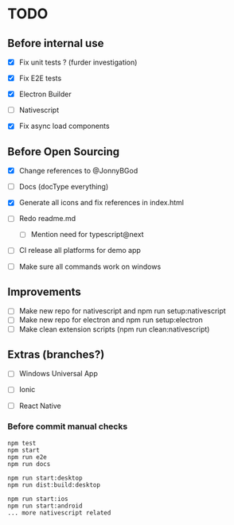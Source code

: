 TODO
====

## Before internal use

- [x] Fix unit tests ? (furder investigation)
- [x] Fix E2E tests
- [x] Electron Builder
- [ ] Nativescript
- [x] Fix async load components


## Before Open Sourcing

- [x] Change references to @JonnyBGod
- [ ] Docs (docType everything)
- [x] Generate all icons and fix references in index.html
- [ ] Redo readme.md
	- [ ] Mention need for typescript@next
- [ ] CI release all platforms for demo app
- [ ] Make sure all commands work on windows


## Improvements

- [ ] Make new repo for nativescript and npm run setup:nativescript
- [ ] Make new repo for electron and npm run setup:electron
- [ ] Make clean extension scripts (npm run clean:nativescript)

## Extras (branches?)

- [ ] Windows Universal App
- [ ] Ionic
- [ ] React Native


### Before commit manual checks

```
npm test
npm start
npm run e2e
npm run docs

npm run start:desktop
npm run dist:build:desktop

npm run start:ios
npm run start:android
... more nativescript related
```